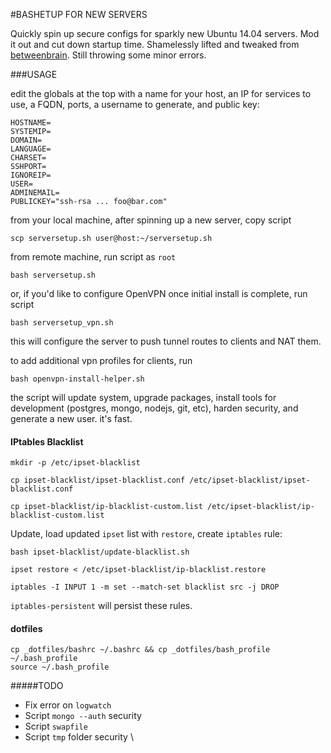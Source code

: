 #BASHETUP FOR NEW SERVERS

Quickly spin up secure configs for sparkly new Ubuntu 14.04 servers. Mod it out and cut down startup time. Shamelessly lifted and tweaked from [betweenbrain](https://github.com/betweenbrain/ubuntu-web-server-build-script). Still throwing some minor errors.

###USAGE

edit the globals at the top with a name for your host, an IP for services to use, a FQDN, ports, a username to generate, and public key:
```
HOSTNAME=
SYSTEMIP=
DOMAIN=
LANGUAGE=
CHARSET=
SSHPORT=
IGNOREIP=
USER=
ADMINEMAIL=
PUBLICKEY="ssh-rsa ... foo@bar.com"
```

from your local machine, after spinning up a new server, copy script
```
scp serversetup.sh user@host:~/serversetup.sh
```

from remote machine, run script as `root`
```
bash serversetup.sh
```

or, if you'd like to configure OpenVPN once initial install is complete, run script
```
bash serversetup_vpn.sh
```
this will configure the server to push tunnel routes to clients and NAT them.

to add additional vpn profiles for clients, run
```
bash openvpn-install-helper.sh
```

the script will update system, upgrade packages, install tools for development (postgres, mongo, nodejs, git, etc), harden security, and generate a new user. it's fast.

#### IPtables Blacklist

```
mkdir -p /etc/ipset-blacklist
```
```
cp ipset-blacklist/ipset-blacklist.conf /etc/ipset-blacklist/ipset-blacklist.conf
```
```
cp ipset-blacklist/ip-blacklist-custom.list /etc/ipset-blacklist/ip-blacklist-custom.list
```
Update, load updated `ipset` list with `restore`, create `iptables` rule:
```
bash ipset-blacklist/update-blacklist.sh
```
```
ipset restore < /etc/ipset-blacklist/ip-blacklist.restore
```
```
iptables -I INPUT 1 -m set --match-set blacklist src -j DROP
```

`iptables-persistent` will persist these rules. 

#### dotfiles

```
cp _dotfiles/bashrc ~/.bashrc && cp _dotfiles/bash_profile ~/.bash_profile
source ~/.bash_profile
```

#####TODO
* Fix error on `logwatch`
* Script `mongo --auth` security
* Script `swapfile`
* Script `tmp` folder security
\\
